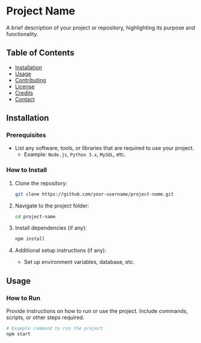 # Project Name

A brief description of your project or repository, highlighting its purpose and functionality.

## Table of Contents
- [Installation](#installation)
- [Usage](#usage)
- [Contributing](#contributing)
- [License](#license)
- [Credits](#credits)
- [Contact](#contact)

## Installation

### Prerequisites
- List any software, tools, or libraries that are required to use your project.
  - Example: `Node.js`, `Python 3.x`, `MySQL`, etc.

### How to Install
1. Clone the repository:
    ```bash
    git clone https://github.com/your-username/project-name.git
    ```

2. Navigate to the project folder:
    ```bash
    cd project-name
    ```

3. Install dependencies (if any):
    ```bash
    npm install
    ```

4. Additional setup instructions (if any):
    - Set up environment variables, database, etc.

## Usage

### How to Run
Provide instructions on how to run or use the project. Include commands, scripts, or other steps required.

```bash
# Example command to run the project
npm start
